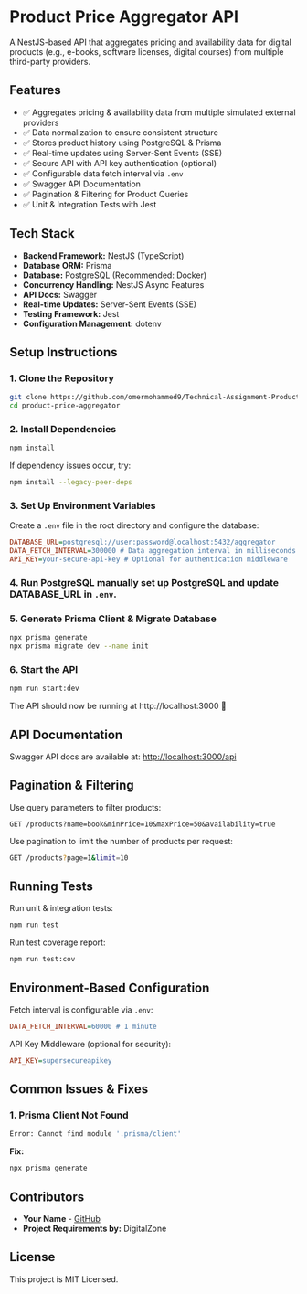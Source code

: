 # Product Price Aggregator API

A NestJS-based API that aggregates pricing and availability data for digital products (e.g., e-books, software licenses, digital courses) from multiple third-party providers.

## Features

- ✅ Aggregates pricing & availability data from multiple simulated external providers
- ✅ Data normalization to ensure consistent structure
- ✅ Stores product history using PostgreSQL & Prisma
- ✅ Real-time updates using Server-Sent Events (SSE)
- ✅ Secure API with API key authentication (optional)
- ✅ Configurable data fetch interval via `.env`
- ✅ Swagger API Documentation
- ✅ Pagination & Filtering for Product Queries
- ✅ Unit & Integration Tests with Jest

## Tech Stack

- **Backend Framework:** NestJS (TypeScript)
- **Database ORM:** Prisma
- **Database:** PostgreSQL (Recommended: Docker)
- **Concurrency Handling:** NestJS Async Features
- **API Docs:** Swagger
- **Real-time Updates:** Server-Sent Events (SSE)
- **Testing Framework:** Jest
- **Configuration Management:** dotenv

## Setup Instructions

### 1. Clone the Repository

```sh
git clone https://github.com/omermohammed9/Technical-Assignment-Product-Price-Aggregator.git
cd product-price-aggregator
```

### 2. Install Dependencies

```sh
npm install
```

If dependency issues occur, try:

```sh
npm install --legacy-peer-deps
```

### 3. Set Up Environment Variables

Create a `.env` file in the root directory and configure the database:

```ini
DATABASE_URL=postgresql://user:password@localhost:5432/aggregator
DATA_FETCH_INTERVAL=300000 # Data aggregation interval in milliseconds (default: 5 mins)
API_KEY=your-secure-api-key # Optional for authentication middleware
```

### 4. Run PostgreSQL manually set up PostgreSQL and update DATABASE_URL in `.env`.

### 5. Generate Prisma Client & Migrate Database

```sh
npx prisma generate
npx prisma migrate dev --name init
```

### 6. Start the API

```sh
npm run start:dev
```

The API should now be running at http://localhost:3000 🚀

## API Documentation

Swagger API docs are available at:
[http://localhost:3000/api](http://localhost:3000/api)

## Pagination & Filtering

Use query parameters to filter products:

```pgsql
GET /products?name=book&minPrice=10&maxPrice=50&availability=true
```

Use pagination to limit the number of products per request:

```bash
GET /products?page=1&limit=10
```

## Running Tests

Run unit & integration tests:

```sh
npm run test
```

Run test coverage report:

```sh
npm run test:cov
```

## Environment-Based Configuration

Fetch interval is configurable via `.env`:

```ini
DATA_FETCH_INTERVAL=60000 # 1 minute
```

API Key Middleware (optional for security):

```ini
API_KEY=supersecureapikey
```

## Common Issues & Fixes

### 1. Prisma Client Not Found

```sh
Error: Cannot find module '.prisma/client'
```

**Fix:**

```sh
npx prisma generate
```


## Contributors

- **Your Name** - [GitHub](https://github.com/omermohammed9)
- **Project Requirements by:** DigitalZone

## License

This project is MIT Licensed.
